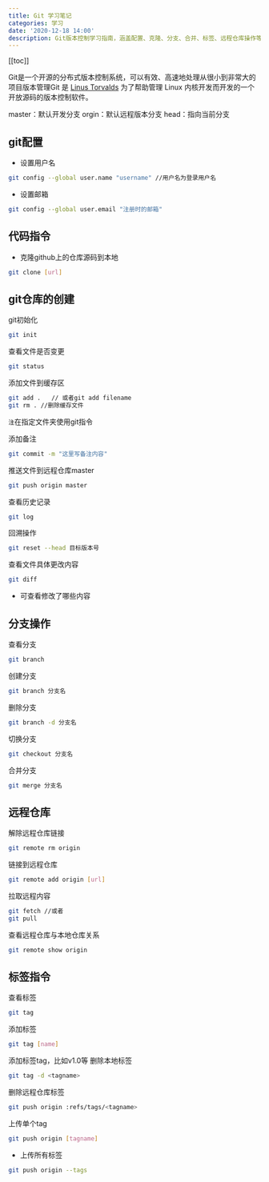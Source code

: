```yaml
---
title: Git 学习笔记
categories: 学习
date: '2020-12-18 14:00'
description: Git版本控制学习指南，涵盖配置、克隆、分支、合并、标签、远程仓库操作等基础指令。
---
```

[[toc]]

Git是一个开源的分布式版本控制系统，可以有效、高速地处理从很小到非常大的项目版本管理Git 是 [Linus Torvalds](https://zh.wikipedia.org/wiki/%E6%9E%97%E7%BA%B3%E6%96%AF%C2%B7%E6%89%98%E7%93%A6%E5%85%B9) 为了帮助管理 Linux 内核开发而开发的一个开放源码的版本控制软件。

<span class="inline-tag red">master：默认开发分支</span>   <span class="inline-tag green ">orgin：默认远程版本分支 </span>   <span class="inline-tag grey"> head：指向当前分支</span>

## git配置

- 设置用户名
```bash
git config --global user.name "username" //用户名为登录用户名
```

- 设置邮箱
```bash
git config --global user.email "注册时的邮箱"
```

## 代码指令

- 克隆github上的仓库源码到本地
```bash
git clone [url]
```

## git仓库的创建

git初始化
```bash
git init
```


查看文件是否变更
```bash
git status
```
添加文件到缓存区
```bash
git add .   // 或者git add filename
git rm . //删除缓存文件
```

`注`在指定文件夹使用git指令

添加备注
```bash
git commit -m "这里写备注内容"
```


推送文件到远程仓库master
```bash
git push origin master
```

查看历史记录
```bash
git log
```
回溯操作
```bash
git reset --head 目标版本号
```

查看文件具体更改内容
```bash
git diff
```
- 可查看修改了哪些内容

## 分支操作
查看分支
```bash
git branch
```

创建分支
```bash
git branch 分支名
```

删除分支
```bash
git branch -d 分支名
```


切换分支
```bash
git checkout 分支名
```


合并分支
```bash
git merge 分支名
```


## 远程仓库
解除远程仓库链接
```bash
git remote rm origin
```

链接到远程仓库
```bash
git remote add origin [url]
```


拉取远程内容
```bash
git fetch //或者
git pull
```


查看远程仓库与本地仓库关系
```bash
git remote show origin
```


## 标签指令
查看标签
```bash
git tag
```


添加标签
```bash
git tag [name]
```
添加标签tag，比如v1.0等
删除本地标签
```bash
git tag -d <tagname>
```
删除远程仓库标签
```bash
git push origin :refs/tags/<tagname>
```
上传单个tag
```bash
git push origin [tagname]
```

- 上传所有标签
```bash
git push origin --tags

```